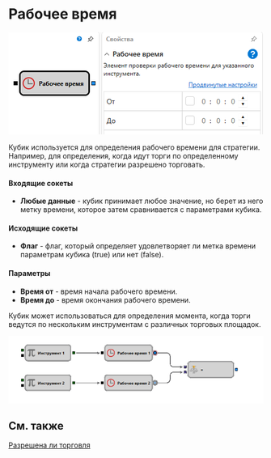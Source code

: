 # Рабочее время

![Designer Working time 00](../../../../../../images/designer_working_time_00.png)

Кубик используется для определения рабочего времени для стратегии. Например, для определения, когда идут торги по определенному инструменту или когда стратегии разрешено торговать.
#### Входящие сокеты

- **Любые данные** \- кубик принимает любое значение, но берет из него метку времени, которое затем сравнивается с параметрами кубика.
#### Исходящие сокеты

- **Флаг** \- флаг, который определяет удовлетворяет ли метка времени параметрам кубика (true) или нет (false).
#### Параметры

- **Время от** \- время начала рабочего времени.
- **Время до** \- время окончания рабочего времени.

Кубик может использоваться для определения момента, когда торги ведутся по нескольким инструментам с различных торговых площадок.

![Designer Working time 01](../../../../../../images/designer_working_time_01.png)

## См. также

[Разрешена ли торговля](trade_allow.md)
